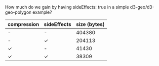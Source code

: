 How much do we gain by having sideEffects: true in a simple d3-geo/d3-geo-polygon example?

| compression | sideEffects | size (bytes) |
| ----------- | ----------- | ------------ |
| - | - | 404380 |
| - | ✓ | 204113 |
| ✓ | - | 41430 |
| ✓ | ✓ | 38309 |
